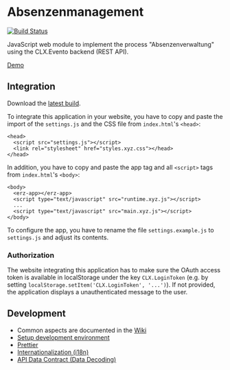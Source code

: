 # Absenzenmanagement

[![Build Status](https://travis-ci.org/erz-mba-fbi/absenzenmanagement.svg?branch=master)](https://travis-ci.org/erz-mba-fbi/absenzenmanagement)

JavaScript web module to implement the process "Absenzenverwaltung" using the CLX.Evento backend (REST API).

[Demo](https://erz-mba-fbi.github.io/absenzenmanagement/app)

## Integration

Download the [latest build](absenzenmanagement.zip).

To integrate this application in your website, you have to copy and paste the import of the `settings.js` and the CSS file from `index.html`'s `<head>`:

```
<head>
  <script src="settings.js"></script>
  <link rel="stylesheet" href="styles.xyz.css"></head>
</head>
```

In addition, you have to copy and paste the app tag and all `<script>` tags from `index.html`'s `<body>`:

```
<body>
  <erz-app></erz-app>
  <script type="text/javascript" src="runtime.xyz.js"></script>
  ...
  <script type="text/javascript" src="main.xyz.js"></script>
</body>
```

To configure the app, you have to rename the file `settings.example.js` to `settings.js` and adjust its contents.

### Authorization

The website integrating this application has to make sure the OAuth access token is available in localStorage under the key `CLX.LoginToken` (e.g. by setting `localStorage.setItem('CLX.LoginToken', '...')`). If not provided, the application displays a unauthenticated message to the user.

## Development

- Common aspects are documented in the [Wiki](https://github.com/erz-mba-fbi/absenzenmanagement/wiki)
- [Setup development environment](doc/setup-dev-environment.md)
- [Prettier](doc/prettier.md)
- [Internationalization (i18n)](doc/i18n.md)
- [API Data Contract (Data Decoding)](doc/io-ts.md)
